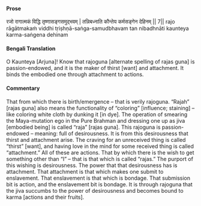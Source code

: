 #### Prose 

रजो रागात्मकं विद्धि तृष्णासङ्गसमुद्भवम् |
तन्निबध्नाति कौन्तेय कर्मसङ्गेन देहिनम् || 7||
rajo rāgātmakaṁ viddhi tṛiṣhṇā-saṅga-samudbhavam
tan nibadhnāti kaunteya karma-saṅgena dehinam

 #### Bengali Translation 

O Kaunteya [Arjuna]! Know that rajoguna [alternate spelling of rajas guna] is passion-endowed, and it is the maker of thirst [want] and attachment. It binds the embodied one through attachment to actions.

 #### Commentary 

That from which there is birth/emergence – that is verily rajoguna. “Rajah” [rajas guna] also means the functionality of “coloring” [influence; staining] – like coloring white cloth by dunking it [in dye]. The operation of smearing the Maya-mutation ego in the Pure Brahman and dressing one up as jiva [embodied being] is called “raja” [rajas guna]. This rajoguna is passion-endowed – meaning: full of desirousness. It is from this desirousness that thirst and attachment arise. The craving for an unreceived thing is called “thirst” [want], and having love in the mind for some received thing is called “attachment.” All of these are actions. That by which there is the wish to get something other than “I” – that is that which is called “rajas.” The purport of this wishing is desirousness. The power that that desirousness has is attachment. That attachment is that which makes one submit to enslavement. That enslavement is that which is bondage. That submission bit is action, and the enslavement bit is bondage. It is through rajoguna that the jiva succumbs to the power of desirousness and becomes bound to karma [actions and their fruits].